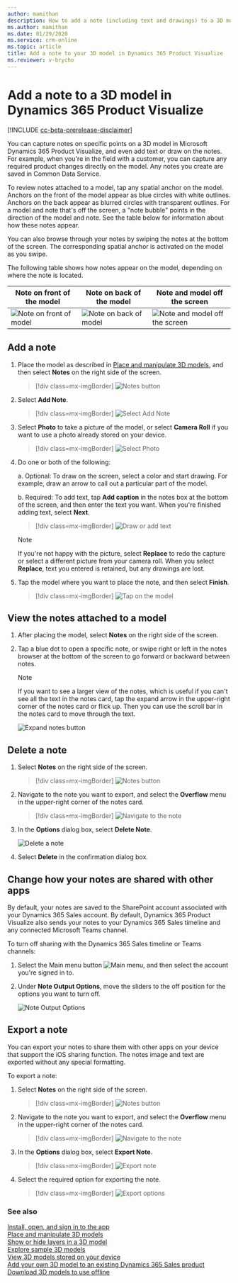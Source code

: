 ```yaml
---
author: mamithan
description: How to add a note (including text and drawings) to a 3D model in Dynamics 365 Product Visualize
ms.author: mamithan
ms.date: 01/29/2020
ms.service: crm-online
ms.topic: article
title: Add a note to your 3D model in Dynamics 365 Product Visualize
ms.reviewer: v-brycho
---
```


# Add a note to a 3D model in Dynamics 365 Product Visualize

[!INCLUDE [cc-beta-prerelease-disclaimer](../includes/cc-beta-prerelease-disclaimer.md)]

You can capture notes on specific points on a 3D model in Microsoft Dynamics 365 Product Visualize, and even add text or draw on the notes. For example, when you're in the field with a customer, you can capture any required product changes directly on the model. Any notes you create are saved in Common Data Service.

To review notes attached to a model, tap any spatial anchor on the model. Anchors on the front of the model appear as blue circles with white outlines. Anchors on the back appear as blurred circles with transparent outlines. For a model and note that's off the screen, a "note bubble" points in the direction of the model and note. See the table below for information about how these notes appear.

You can also browse through your notes by swiping the notes at the bottom of the screen. The corresponding spatial anchor is activated on the model as you swipe.

The following table shows how notes appear on the model, depending on where the note is located.

|Note on front of the model|Note on back of the model|Note and model off the screen|
|-------------------------------------|-------------------------------------------|-----------------------------------------|
|![Note on front of model](media/front-note.PNG "Note on front of the model")|![Note on back of model](media/back-note.PNG "Note on back of the model")|![Note and model off the screen](media/off-screen-note.PNG "Note and model off the screen")|

## Add a note

1.	Place the model as described in [Place and manipulate 3D models](manipulate-models.md), and then select **Notes** on the right side of the screen.

    > [!div class=mx-imgBorder]
    > ![Notes button](media/notes-button.png "Notes button")

2. Select **Add Note**.

    > [!div class=mx-imgBorder]
    > ![Select Add Note](media/add-note.png "Select Add Note")
 
3.	Select **Photo** to take a picture of the model, or select **Camera Roll** if you want to use a photo already stored on your device.

    > [!div class=mx-imgBorder]
    > ![Select Photo](media/camera-roll.png "Select Capture")

4.	Do one or both of the following: 
    
      a. Optional: To draw on the screen, select a color and start drawing. For example, draw an arrow to call out a particular part of the model.
    
      b. Required: To add text, tap **Add caption** in the notes box at the bottom of the screen, and then enter the text you want. When you're finished adding text, select **Next**.
    
       > [!div class=mx-imgBorder]
       > ![Draw or add text](media/draw-add-text.png "Draw or add text")
         
     > [!NOTE]
     > If you're not happy with the picture, select **Replace** to redo the capture or select a different picture from your camera roll. When you select **Replace**, text you entered is retained, but any drawings are lost.
         
5. Tap the model where you want to place the note, and then select **Finish**.
 
      > [!div class=mx-imgBorder]
      > ![Tap on the model](media/tap-on-product.png "Tap on the model")
      

## View the notes attached to a model

1.	After placing the model, select **Notes** on the right side of the screen.

2.	Tap a blue dot to open a specific note, or swipe right or left in the notes browser at the bottom of the screen to go forward or backward between notes.

    > [!NOTE]
    > If you want to see a larger view of the notes, which is useful if you can't see all the text in the notes card, tap the expand arrow in the upper-right corner of the notes card or flick up. Then you can use the scroll bar in the notes card to move through the text.
    
     ![Expand notes button](media/expand-notes.PNG "Expand notes button")
     
## Delete a note

1.	Select **Notes** on the right side of the screen.

    > [!div class=mx-imgBorder]
    > ![Notes button](media/notes-button.png "Notes button")

2.	Navigate to the note you want to export, and select the **Overflow** menu in the upper-right corner of the notes card.

    > [!div class=mx-imgBorder]
    > ![Navigate to the note](media/note-1.png "Navigate to the note")

3.	In the **Options** dialog box, select **Delete Note**.

     ![Delete a note](media/delete-note.png "Delete a note")

4. Select **Delete** in the confirmation dialog box.
  
## Change how your notes are shared with other apps

By default, your notes are saved to the SharePoint account associated with your Dynamics 365 Sales account. By default, Dynamics 365 Product Visualize also sends your notes to your Dynamics 365 Sales timeline and any connected Microsoft Teams channel.

To turn off sharing with the Dynamics 365 Sales timeline or Teams channels:

1. Select the Main menu button ![Main menu](media/hamburger-icon.png "Main menu button"), and then select the account you're signed in to.  

2. Under **Note Output Options**, move the sliders to the off position for the options you want to turn off.

   ![Note Output Options](media/note-output-options.PNG "Note Output Options")
 
## Export a note

You can export your notes to share them with other apps on your device that support the iOS sharing function. The notes image and text are exported without any special formatting.

To export a note:

1.	Select **Notes** on the right side of the screen.

    > [!div class=mx-imgBorder]
    > ![Notes button](media/notes-button.png "Notes button")

2.	Navigate to the note you want to export, and select the **Overflow** menu in the upper-right corner of the notes card.

    > [!div class=mx-imgBorder]
    > ![Navigate to the note](media/note.png "Navigate to the note")

3.	In the **Options** dialog box, select **Export Note**.

    > [!div class=mx-imgBorder]
    > ![Export note](media/export-note.png "Export note")

4. Select the required option for exporting the note.

    > [!div class=mx-imgBorder]
    > ![Export options](media/export-options.png "Export options")

### See also

[Install, open, and sign in to the app](sign-in.md)<br>
[Place and manipulate 3D models](manipulate-models.md)<br>
[Show or hide layers in a 3D model](layers.md)<br>
[Explore sample 3D models](explore-samples.md)<br>
[View 3D models stored on your device](browse-models.md)<br>
[Add your own 3D model to an existing Dynamics 365 Sales product](add-model.md)<br>
[Download 3D models to use offline](download-models.md)
